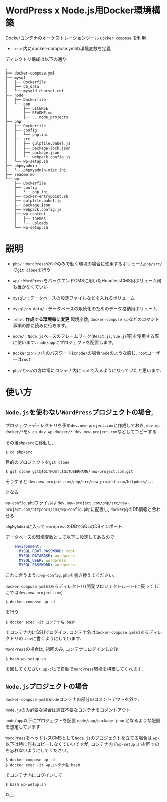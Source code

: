 # WordPress x Node.js用Docker環境構築

Dockerコンテナのオーケストレーションツール `Docker compose` を利用

- `.env` 内にdocker-compose.ymlの環境変数を定義

ディレクトリ構成は以下の通り

~~~
.
├── docker-compose.yml
├── mysql
│   ├── Dockerfile
│   ├── db_data
│   └── mysqld_charset.cnf
├── node
│   ├── Dockerfile
│   └── app
│       ├── LICENSE
│       ├── README.md
│       ├── ...node_projects
├── php
│   ├── Dockerfile
│   ├── config
│   │   └── php.ini
│   ├── src
│   │   ├── gulpfile.babel.js
│   │   ├── package-lock.json
│   │   ├── package.json
│   │   └── webpack.config.js
│   └── wp-setup.sh
├── phpmyadmin
│   └── phpmyadmin-misc.ini
├── readme.md
└── wp
    ├── Dockerfile
    ├── config
    │   └── php.ini
    ├── docker-entrypoint.sh
    ├── gulpfile.babel.js
    ├── package.json
    ├── webpack.config.js
    ├── wp-content
    │   ├── themes
    │   └── uploads
    └── wp-setup.sh
~~~
# 説明
- `php/` : `WordPress`や`PHP`のみで動く環境の場合に使用するボリューム`php/src/`で`git clone`を行う
- `wp/` : `WordPress`をバックエンドCMSに用いたHeadlessCMS用ボリューム何も置かなくていい
- `mysql/` : データベースの設定ファイルなどを入れるボリューム
- `mysql/db_data/` : データベースの永続化のためのデータ格納用ボリューム
- `.env` : **作成する環境毎に変更** 環境変数, `docker-compose up`などのコマンド事項の際に読みに行きます。
- `node/` : `Node.js`ベースのフレームワーク(`React.js`, `Vue.js`等)を使用する際に使います. `node/app`にプロジェクトを配置します。

- `Dockerコンテナ`内のパスワードは`node/`の場合`node`のような感じ. `root`ユーザーは`root`
- `php/`と`wp/`の方は常にコンテナ内に`root`で入るようになっていたと思います.


# 使い方
## `Node.js`を使わない`WordPress`プロジェクトの場合,
プロジェクトディレクトリを予め`dev.new-project.com`と作成しておき, 
`dev.wp-docker/*`を`$ cp dev.wp-docker/* dev.new-project.com`などしてコピーする.

その後`php/src`に移動し,
```
$ cd php/src
```

目的のプロジェクトを`git clone`

```
$ git clone git@$GITHOST:$GITUSERNAME/new-project.com.git
```

そうすると
`dev.new-project.com/php/src/new-project.com/httpdocs/...`

となる

`wp-config.php`ファイルは
`dev.new-project.com/php/src/new-project.com/httpdocs/cms/wp-config.php`に配置し, `docker`内のDB情報と合わせる.

`phpMyAdmin`に入って
`wordpress`のDBでSQLのDBインポート.

データベースの環境変数として以下に設定してあるので
```:docker-compose.yml
    environment:
      MYSQL_ROOT_PASSWORD: root
      MYSQL_DATABASE: wordpress
      MYSQL_USER: wordpress
      MYSQL_PASSWORD: wordpress
```
これに合うように`wp-config.php`を書き換えてください.


`docker-compose.yml`のあるディレクトリ(開発プロジェクトルート)に戻って
(ここでは`dev.new-project.com`)
```
$ docker-compose up -d
```
を行う

```
$ docker exec -it コンテナ名 bash
```
でコンテナ内にSSHでログイン.
コンテナ名は`docker-compose.yml`のあるディレクトリの`.env`に書くようにしています.

`WordPress`の場合は, 初回のみ,
コンテナにログインした後
```
$ bash wp-setup.sh
```
を回してください.
`wp-cli`で自動で`WordPress`環境を構築してくれます.


## `Node.js`プロジェクトの場合

`docker-compose.yml`の`node`コンテナの部分のコメントアウトを外す.

`Node.js`のみ必要な場合は適宜不要なコンテナをコメントアウト

`node/app`以下にプロジェクトを配置
`node/app/package.json` となるような配置を想定しています.

`WordPress`をヘッドレスCMSとして`Node.js`のプロジェクトを立てる場合は
`wp/`以下は特に何もコピーしなくていいですが,
コンテナ内で`wp-setup.sh`を回すのを忘れないようにしてください。

```
$ docker-compose up -d
$ docker exec -it wpコンテナ名 bash
```
でコンテナ内にログインして

```
$ bash wp-wetup.sh
```





以上.